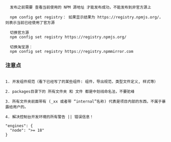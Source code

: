 <!--
 * @Date: 2024-01-02 09:35:20
 * @Description: Modify here please
-->

```shell
  发布之前需要 查看当前使用的 NPM 源地址 才能发布成功，不能发布到非官方源上

  npm config get registry： 如果显示结果为 https://registry.npmjs.org/，则表示当前已经使用了官方源

  切换官方源
  npm config set registry https://registry.npmjs.org/

  切换淘宝源：
  npm config set registry https://registry.npmmirror.com
```

### 注意点

```shell

1. 开发组件规范（看下已经写了的某些组件: 组件，导出规范，类型文件定义, 样式等）

2. packages目录下的 所有文件夹 和 文件 都是中划线命名法，不要驼峰

3. 所有文件夹前面带有 (_xx 或者带 “internal”名称) 代表是项目内部的东西，不属于暴露给用户的。

4. 解决控制台开发环境的所有警告 || 错误信息！

"engines": {
  "node": ">= 18"
}

```
